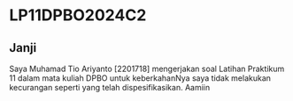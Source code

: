 # LP11DPBO2024C2

## Janji
Saya Muhamad Tio Ariyanto [2201718] mengerjakan soal Latihan Praktikum 11
dalam mata kuliah DPBO untuk keberkahanNya saya tidak melakukan kecurangan
seperti yang telah dispesifikasikan. Aamiin
